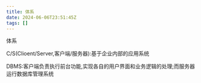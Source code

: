 ```yaml
---
title: 体系
date: 2024-06-06T23:51:45Z
tags: []
---
```


体系

C/S(Clioent/Server,客户端/服务器):基于企业内部的应用系统

DBMS:客户端负责执行前台功能,实现各自的用户界面和业务逻辑的处理;而服务器运行数据库管理系统
